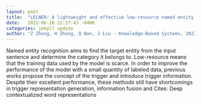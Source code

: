 ```yaml
---
layout: post
title:  "LELNER: A lightweight and effective low-resource named entity recognition model"
date:   2022-06-10 22:27:43 -0400
categories: jekyll update
author: "Z Zhang, H Zhang, Q Wan, J Liu - Knowledge-Based Systems, 2022"
---
```

Named entity recognition aims to find the target entity from the input sentence and determine the category it belongs to. Low-resource means that the training data used by the model is scarce. In order to improve the performance of the model with a small quantity of labeled data, previous works propose the concept of the trigger and introduce trigger information. Despite their excellent performance, these methods still have shortcomings in trigger representation generation, information fusion and 
Cites: Deep contextualized word representations